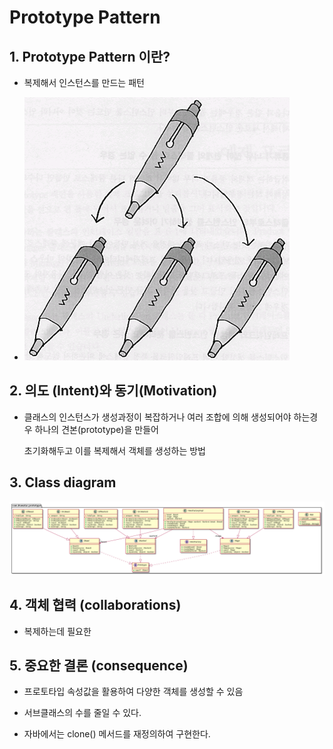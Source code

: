 # Prototype Pattern

## 1. Prototype Pattern 이란?

- 복제해서 인스턴스를 만드는 패턴

- ![prototype](etc/prototype.png)

## 2. 의도 (Intent)와 동기(Motivation)

-  클래스의 인스턴스가 생성과정이 복잡하거나 여러 조합에 의해 생성되어야 하는경우 하나의 견본(prototype)을 만들어

   초기화해두고 이를 복제해서 객체를 생성하는 방법

## 3. Class diagram

![prototype.urm](etc/prototype.urm.png)

## 4. 객체 협력 (collaborations)

- 복제하는데 필요한

## 5. 중요한 결론 (consequence)

- 프로토타입 속성값을 활용하여 다양한 객체를 생성할 수 있음

- 서브클래스의 수를 줄일 수 있다.

- 자바에서는 clone() 메서드를 재정의하여 구현한다.
